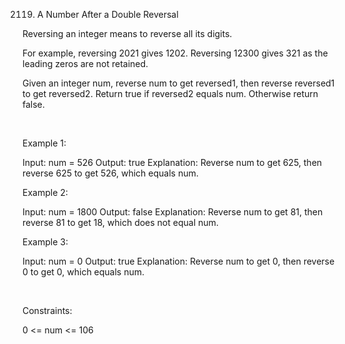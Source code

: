2119. A Number After a Double Reversal

Reversing an integer means to reverse all its digits.

For example, reversing 2021 gives 1202. Reversing 12300 gives 321 as the leading zeros are not retained.

Given an integer num, reverse num to get reversed1, then reverse reversed1 to get reversed2. Return true if reversed2 equals num. Otherwise return false.

 

Example 1:

Input: num = 526
Output: true
Explanation: Reverse num to get 625, then reverse 625 to get 526, which equals num.


Example 2:

Input: num = 1800
Output: false
Explanation: Reverse num to get 81, then reverse 81 to get 18, which does not equal num.


Example 3:

Input: num = 0
Output: true
Explanation: Reverse num to get 0, then reverse 0 to get 0, which equals num.


 

Constraints:

0 <= num <= 106